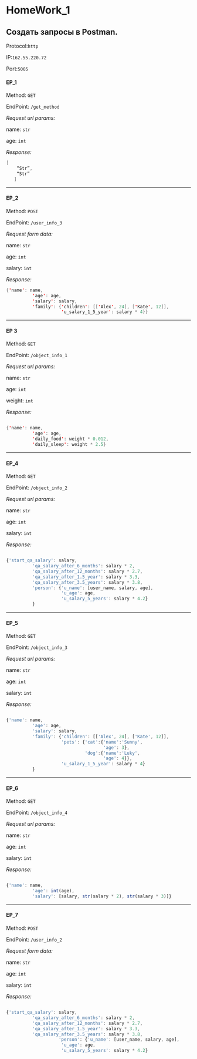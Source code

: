# HomeWork_1

## Создать запросы в Postman.

Protocol:`http`

IP:`162.55.220.72`

Port:`5005`

#### EP_1

Method: `GET`

EndPoint: `/get_method`

_Request url params:_

name: `str`

age: `int`

_Response:_ 

```java
[
    “Str”,
    “Str”
   ]
```   

___

#### EP_2

Method: `POST`

EndPoint: `/user_info_3`

_Request form data:_

 name: `str`
 
 age: `int`
 
 salary: `int`

_Response:_

```java
{'name': name,
          'age': age,
          'salary': salary,
          'family': {'children': [['Alex', 24], ['Kate', 12]],
                     'u_salary_1_5_year': salary * 4}}
```

____

#### EP 3

Method: `GET`

EndPoint: `/object_info_1`

_Request url params:_ 

 name: `str`
 
 age: `int`
 
 weight: `int`

_Response:_

```java

{'name': name,
          'age': age,
          'daily_food': weight * 0.012,
          'daily_sleep': weight * 2.5}

```
___

#### EP_4

Method: `GET`

EndPoint: `/object_info_2`

_Request url params:_

 name: `str`
 
 age: `int`
 
 salary: `int`

_Response:_

```javascript

{'start_qa_salary': salary,
          'qa_salary_after_6_months': salary * 2,
          'qa_salary_after_12_months': salary * 2.7,
          'qa_salary_after_1.5_year': salary * 3.3,
          'qa_salary_after_3.5_years': salary * 3.8,
          'person': {'u_name': [user_name, salary, age],
                     'u_age': age,
                     'u_salary_5_years': salary * 4.2}
          }
```

___

#### EP_5

Method: `GET`

EndPoint: `/object_info_3`

_Request url params:_

 name: `str`
 
 age: `int`
 
 salary: `int`

_Response:_

```javascript

{'name': name,
          'age': age,
          'salary': salary,
          'family': {'children': [['Alex', 24], ['Kate', 12]],
                     'pets': {'cat':{'name':'Sunny',
                                     'age': 3},
                              'dog':{'name':'Luky',
                                     'age': 4}},
                     'u_salary_1_5_year': salary * 4}
          }

```
___

#### EP_6

Method: `GET`

EndPoint: `/object_info_4`

_Request url params:_

 name: `str`
 
 age: `int`
 
 salary: `int`

_Response:_ 

```javascript

{'name': name,
          'age': int(age),
          'salary': [salary, str(salary * 2), str(salary * 3)]}

```
___

#### EP_7

 Method: `POST`
 
 EndPoint: `/user_info_2`
 
 _Request form data:_
 
 name: `str`
 
 age: `int`
 
 salary: `int`

 _Response:_

```javascript

{'start_qa_salary': salary,
          'qa_salary_after_6_months': salary * 2,
          'qa_salary_after_12_months': salary * 2.7,
          'qa_salary_after_1.5_year': salary * 3.3,
          'qa_salary_after_3.5_years': salary * 3.8,
                    'person': {'u_name': [user_name, salary, age],
                     'u_age': age,
                     'u_salary_5_years': salary * 4.2}
```
